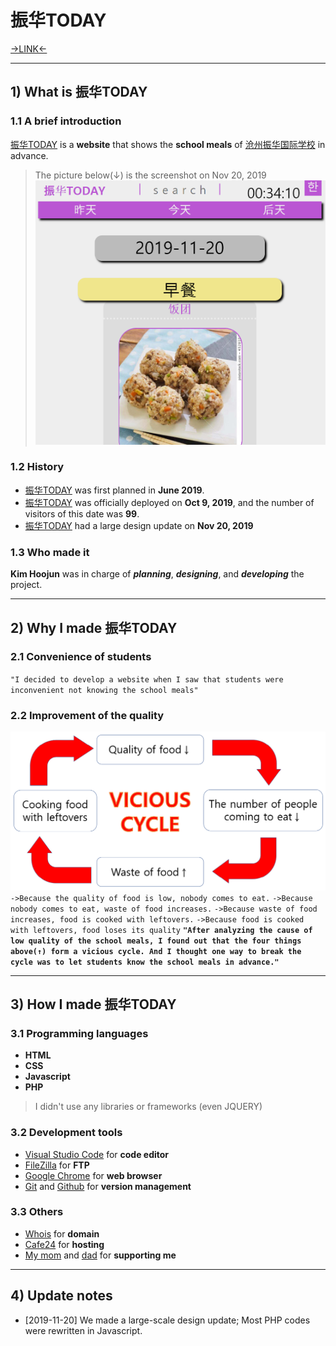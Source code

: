 # 振华TODAY
[→LINK←](http://zhenhuatoday.com)
***

## 1) What is 振华TODAY
### 1.1 A brief introduction
[振华TODAY](http://zhenhuatoday.com) is a **website** that shows the **school meals** of [沧州振华国际学校](http://www.pk-edu.com/) in advance.
>The picture below(↓) is the screenshot on Nov 20, 2019
![first_day pic](img/first_day.png)
### 1.2 History
- [振华TODAY](http://zhenhuatoday.com) was first planned in **June 2019**.
- [振华TODAY](http://zhenhuatoday.com) was officially deployed on **Oct 9, 2019**, and the number of visitors of this date was **99**.
- [振华TODAY](http://zhenhuatoday.com) had a large design update on **Nov 20, 2019**
### 1.3 Who made it
**Kim Hoojun** was in charge of ***planning***, ***designing***, and ***developing*** the project.

***

## 2) Why I made 振华TODAY
### 2.1 Convenience of students
`"I decided to develop a website when I saw that students were inconvenient not knowing the school meals"`
### 2.2 Improvement of the quality
![vicious cycle](img/vicious_cycle.png)
`->Because the quality of food is low, nobody comes to eat.`
`->Because nobody comes to eat, waste of food increases.`
`->Because waste of food increases, food is cooked with leftovers.`
`->Because food is cooked with leftovers, food loses its quality`
**`"After analyzing the cause of low quality of the school meals, I found out that the four things above(↑) form a vicious cycle. And I thought one way to break the cycle was to let students know the school meals in advance."`**

***

## 3) How I made 振华TODAY
### 3.1 Programming languages
- **HTML**
- **CSS**
- **Javascript**
- **PHP**
> I didn't use any libraries or frameworks (even JQUERY)
### 3.2 Development tools
- [Visual Studio Code](https://code.visualstudio.com/) for **code editor**
- [FileZilla](https://filezilla-project.org/) for **FTP**
- [Google Chrome](https://www.google.com/intl/ko/chrome/) for **web browser**
- [Git](https://git-scm.com/) and [Github](https://github.com/) for **version management**
### 3.3 Others
- [Whois](http://whois.co.kr/) for **domain**
- [Cafe24](https://www.googleadservices.com/pagead/aclk?sa=L&ai=DChcSEwjC5a6tzPDlAhVBPmAKHUZsCV8YABAAGgJ0bQ&ohost=www.google.com&cid=CAASE-RozymF0NeQotZvWTJDiA5uV8A&sig=AOD64_2wpBYJkE6CNOYCeCZdDhISj6U-yQ&q=&ved=2ahUKEwjt46etzPDlAhXyyosBHROIB-8Q0Qx6BAgPEAE&adurl=) for **hosting**
- [My mom]() and [dad]() for **supporting me**

***

## 4) Update notes
- [2019-11-20] We made a large-scale design update; Most PHP codes were rewritten in Javascript.